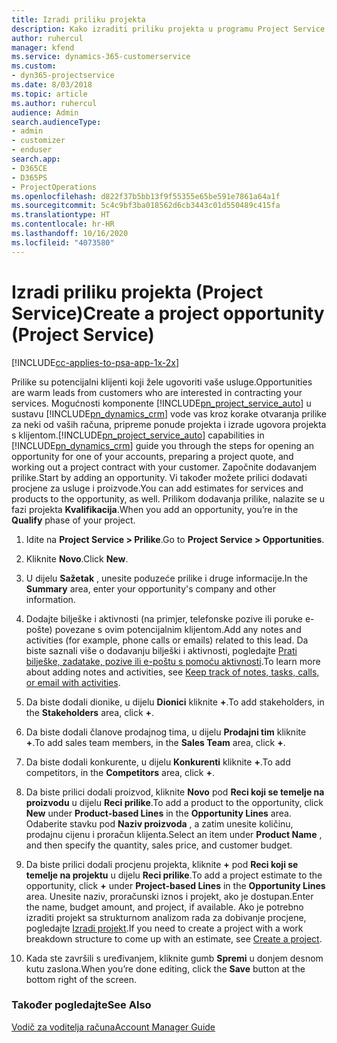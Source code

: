 ```yaml
---
title: Izradi priliku projekta
description: Kako izraditi priliku projekta u programu Project Service
author: ruhercul
manager: kfend
ms.service: dynamics-365-customerservice
ms.custom:
- dyn365-projectservice
ms.date: 8/03/2018
ms.topic: article
ms.author: ruhercul
audience: Admin
search.audienceType:
- admin
- customizer
- enduser
search.app:
- D365CE
- D365PS
- ProjectOperations
ms.openlocfilehash: d822f37b5bb13f9f55355e65be591e7861a64a1f
ms.sourcegitcommit: 5c4c9bf3ba018562d6cb3443c01d550489c415fa
ms.translationtype: HT
ms.contentlocale: hr-HR
ms.lasthandoff: 10/16/2020
ms.locfileid: "4073580"
---
```

# <a name="create-a-project-opportunity-project-service"></a><span data-ttu-id="0de65-103">Izradi priliku projekta (Project Service)</span><span class="sxs-lookup"><span data-stu-id="0de65-103">Create a project opportunity (Project Service)</span></span>

[!INCLUDE[cc-applies-to-psa-app-1x-2x](../includes/cc-applies-to-psa-app-1x-2x.md)]

<span data-ttu-id="0de65-104">Prilike su potencijalni klijenti koji žele ugovoriti vaše usluge.</span><span class="sxs-lookup"><span data-stu-id="0de65-104">Opportunities are warm leads from customers who are interested in contracting your services.</span></span> <span data-ttu-id="0de65-105">Mogućnosti komponente [!INCLUDE[pn_project_service_auto](../includes/pn-project-service-auto.md)] u sustavu [!INCLUDE[pn_dynamics_crm](../includes/pn-dynamics-crm.md)] vode vas kroz korake otvaranja prilike za neki od vaših računa, pripreme ponude projekta i izrade ugovora projekta s klijentom.</span><span class="sxs-lookup"><span data-stu-id="0de65-105">[!INCLUDE[pn_project_service_auto](../includes/pn-project-service-auto.md)] capabilities in [!INCLUDE[pn_dynamics_crm](../includes/pn-dynamics-crm.md)] guide you through the steps for opening an opportunity for one of your accounts, preparing a project quote, and working out a project contract with your customer.</span></span> <span data-ttu-id="0de65-106">Započnite dodavanjem prilike.</span><span class="sxs-lookup"><span data-stu-id="0de65-106">Start by adding an opportunity.</span></span> <span data-ttu-id="0de65-107">Vi također možete prilici dodavati procjene za usluge i proizvode.</span><span class="sxs-lookup"><span data-stu-id="0de65-107">You can add estimates for services and products to the opportunity, as well.</span></span> <span data-ttu-id="0de65-108">Prilikom dodavanja prilike, nalazite se u fazi projekta **Kvalifikacija**.</span><span class="sxs-lookup"><span data-stu-id="0de65-108">When you add an opportunity, you’re in the **Qualify** phase of your project.</span></span>  
  
1.  <span data-ttu-id="0de65-109">Idite na **Project Service > Prilike**.</span><span class="sxs-lookup"><span data-stu-id="0de65-109">Go to **Project Service > Opportunities**.</span></span>  
  
2.  <span data-ttu-id="0de65-110">Kliknite **Novo**.</span><span class="sxs-lookup"><span data-stu-id="0de65-110">Click **New**.</span></span>  
  
3.  <span data-ttu-id="0de65-111">U dijelu **Sažetak** , unesite poduzeće prilike i druge informacije.</span><span class="sxs-lookup"><span data-stu-id="0de65-111">In the **Summary** area, enter your opportunity's company and other information.</span></span>  
  
4.  <span data-ttu-id="0de65-112">Dodajte bilješke i aktivnosti (na primjer, telefonske pozive ili poruke e-pošte) povezane s ovim potencijalnim klijentom.</span><span class="sxs-lookup"><span data-stu-id="0de65-112">Add any notes and activities (for example, phone calls or emails) related to this lead.</span></span> <span data-ttu-id="0de65-113">Da biste saznali više o dodavanju bilješki i aktivnosti, pogledajte [Prati bilješke, zadatake, pozive ili e-poštu s pomoću aktivnosti](https://docs.microsoft.com/dynamics365/customerengagement/on-premises/basics/work-with-activities).</span><span class="sxs-lookup"><span data-stu-id="0de65-113">To learn more about adding notes and activities, see [Keep track of notes, tasks, calls, or email with activities](https://docs.microsoft.com/dynamics365/customerengagement/on-premises/basics/work-with-activities).</span></span>  
  
5.  <span data-ttu-id="0de65-114">Da biste dodali dionike, u dijelu **Dionici** kliknite **+**.</span><span class="sxs-lookup"><span data-stu-id="0de65-114">To add stakeholders, in the **Stakeholders** area, click **+**.</span></span>  
  
6.  <span data-ttu-id="0de65-115">Da biste dodali članove prodajnog tima, u dijelu **Prodajni tim** kliknite **+**.</span><span class="sxs-lookup"><span data-stu-id="0de65-115">To add sales team members, in the **Sales Team** area, click **+**.</span></span>  
  
7.  <span data-ttu-id="0de65-116">Da biste dodali konkurente, u dijelu **Konkurenti** kliknite **+**.</span><span class="sxs-lookup"><span data-stu-id="0de65-116">To add competitors, in the **Competitors** area, click **+**.</span></span>  
  
8.  <span data-ttu-id="0de65-117">Da biste prilici dodali proizvod, kliknite **Novo** pod **Reci koji se temelje na proizvodu** u dijelu **Reci prilike**.</span><span class="sxs-lookup"><span data-stu-id="0de65-117">To add a product to the opportunity, click **New** under **Product-based Lines** in the **Opportunity Lines** area.</span></span> <span data-ttu-id="0de65-118">Odaberite stavku pod **Naziv proizvoda** , a zatim unesite količinu, prodajnu cijenu i proračun klijenta.</span><span class="sxs-lookup"><span data-stu-id="0de65-118">Select an item under **Product Name** , and then specify the quantity, sales price, and customer budget.</span></span>  
  
9. <span data-ttu-id="0de65-119">Da biste prilici dodali procjenu projekta, kliknite **+** pod **Reci koji se temelje na projektu** u dijelu **Reci prilike**.</span><span class="sxs-lookup"><span data-stu-id="0de65-119">To add a project estimate to the opportunity, click **+** under **Project-based Lines** in the **Opportunity Lines** area.</span></span> <span data-ttu-id="0de65-120">Unesite naziv, proračunski iznos i projekt, ako je dostupan.</span><span class="sxs-lookup"><span data-stu-id="0de65-120">Enter the name, budget amount, and project, if available.</span></span> <span data-ttu-id="0de65-121">Ako je potrebno izraditi projekt sa strukturnom analizom rada za dobivanje procjene, pogledajte [Izradi projekt](../psa/create-project.md).</span><span class="sxs-lookup"><span data-stu-id="0de65-121">If you need to create a project with a work breakdown structure to come up with an estimate, see [Create a project](../psa/create-project.md).</span></span>  
  
10. <span data-ttu-id="0de65-122">Kada ste završili s uređivanjem, kliknite gumb **Spremi** u donjem desnom kutu zaslona.</span><span class="sxs-lookup"><span data-stu-id="0de65-122">When you’re done editing, click the **Save** button at the bottom right of the screen.</span></span>  
  
### <a name="see-also"></a><span data-ttu-id="0de65-123">Također pogledajte</span><span class="sxs-lookup"><span data-stu-id="0de65-123">See Also</span></span>  
 [<span data-ttu-id="0de65-124">Vodič za voditelja računa</span><span class="sxs-lookup"><span data-stu-id="0de65-124">Account Manager Guide</span></span>](../psa/account-manager-guide.md)
